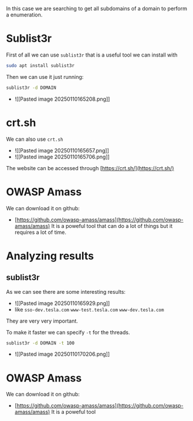 In this case we are searching to get all subdomains of a domain to perform a enumeration.

# Sublist3r
First of all we can use `sublist3r` that is a useful tool we can install with 
```bash
sudo apt install sublist3r
```

Then we can use it just running:
```bash
sublist3r -d DOMAIN
```
- ![[Pasted image 20250110165208.png]]



# crt.sh
We can also use `crt.sh`
- ![[Pasted image 20250110165657.png]]
- ![[Pasted image 20250110165706.png]]


The website can be accessed through [https://crt.sh/](https://crt.sh/)

# OWASP Amass
We can download it on github:
- [https://github.com/owasp-amass/amass](https://github.com/owasp-amass/amass)
It is a poweful tool that can do a lot of things but it requires a lot of time.

# Analyzing results
## sublist3r
As we can see there are some interesting results:
- ![[Pasted image 20250110165929.png]]
- like `sso-dev.tesla.com` `www-test.tesla.com` `www-dev.tesla.com`

They are very very important.

To make it faster we can specify `-t` for the threads.
```bash
sublist3r -d DOMAIN -t 100
```
- ![[Pasted image 20250110170206.png]]


# OWASP Amass
We can download it on github:
- [https://github.com/owasp-amass/amass](https://github.com/owasp-amass/amass)
It is a poweful tool 